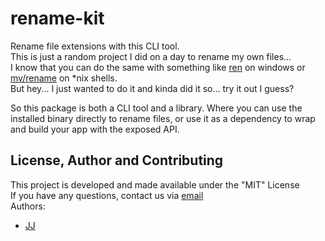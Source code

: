 # rename-kit
Rename file extensions with this CLI tool.  
This is just a random project I did on a day to rename my own files...  
I know that you can do the same with something like [ren](https://stackoverflow.com/questions/9885241/changing-all-files-extensions-in-a-folder-with-one-command-on-windows) on windows or [mv/rename](https://unix.stackexchange.com/questions/19654/how-do-i-change-the-extension-of-multiple-files) on *nix shells.  
But hey... I just wanted to do it and kinda did it so... try it out I guess?

So this package is both a CLI tool and a library. Where you can use the installed binary directly to rename files, or use it as a dependency to wrap and build your app with the exposed API.  

## License, Author and Contributing
This project is developed and made available under the "MIT" License  
If you have any questions, contact us via [email](mailto:developer@enkeldigital.com)  
Authors:
- [JJ](https://github.com/Jaimeloeuf)
